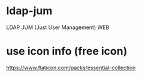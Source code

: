 # ldap-jum
LDAP JUM (Just User Management) WEB




# use icon info (free icon)
https://www.flaticon.com/packs/essential-collection